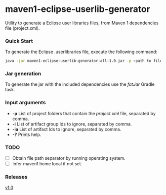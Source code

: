 # maven1-eclipse-userlib-generator
Utility to generate a Eclipse user libraries files, from Maven 1 dependencies file (project.xml).

### Quick Start

To generate the Eclipse .userlibraries file, execute the following command:

```bash
java -jar maven1-eclipse-userlib-generator-all-1.0.jar -p <path to file folder where project.xml is located> >> project.userlibraries
```

### Jar generation

To generate the jar with the included dependencies use the *fatJar* Gradle task.

### Input arguments

* **-p** List of project folders that contain the *project.xml* file, separated by comma.
* **-i** List of artifact group Ids to ignore, separated by comma.
* **-ia** List of artifact Ids to ignore, separated by comma.
* **-?** Prints help.

### TODO

- [ ] Obtain file path separator by running operating system.
- [ ] Infer maven1 home local if not set.

### Releases

[v1.0](https://github.com/aromeroj/maven1-eclipse-userlib-generator/releases/download/v1.0/maven1-eclipse-userlib-generator-all-1.0.jar)
